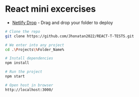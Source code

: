 # React mini excercises

* [Netlify Drop](https://app.netlify.com/drop) - Drag and drop your folder to deploy

```sh
# Clone the repo
git clone https://github.com/Jhonatan2022/REACT-T-TESTS.git
````

```sh
# We enter into any project
cd .\Projects\%Folder_Name%
```

```sh
# Install dependencies
npm install
```

```sh
# Run the project
npm start
```

```sh
# Open host in browser
http://localhost:3000/
```